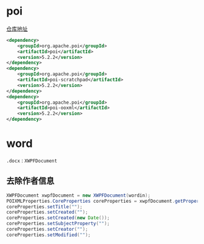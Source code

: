 # poi

[仓库地址](https://gitee.com/apache/poi?utm_source=alading&utm_campaign=repo)

```xml
<dependency>
    <groupId>org.apache.poi</groupId>
    <artifactId>poi</artifactId>
    <version>5.2.2</version>
</dependency>
<dependency>
    <groupId>org.apache.poi</groupId>
    <artifactId>poi-scratchpad</artifactId>
    <version>5.2.2</version>
</dependency>
<dependency>
    <groupId>org.apache.poi</groupId>
    <artifactId>poi-ooxml</artifactId>
    <version>5.2.2</version>
</dependency>
```

# word

`.docx` : `XWPFDocument`

## 去除作者信息

```Java
XWPFDocument xwpfDocument = new XWPFDocument(wordin);
POIXMLProperties.CoreProperties coreProperties = xwpfDocument.getProperties().getCoreProperties();
coreProperties.setTitle("");
coreProperties.setCreated("");
coreProperties.setCreated(new Date());
coreProperties.setSubjectProperty("");
coreProperties.setCreator("");
coreProperties.setModified("");
```
